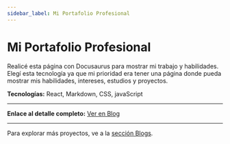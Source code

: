 ```yaml
---
sidebar_label: Mi Portafolio Profesional
---
```



# Mi Portafolio Profesional
Realicé esta página con Docusaurus para mostrar mi trabajo y habilidades. Elegí esta tecnología ya que mi prioridad era tener una página donde pueda mostrar mis habilidades, intereses, estudios y proyectos.

**Tecnologías:** React, Markdown, CSS, javaScript  

---

**Enlace al detalle completo:** [Ver en Blog](../../blog/2025/09/11/como-construi-mi-portafolio)

---

Para explorar más proyectos, ve a la [sección Blogs](../../blog).